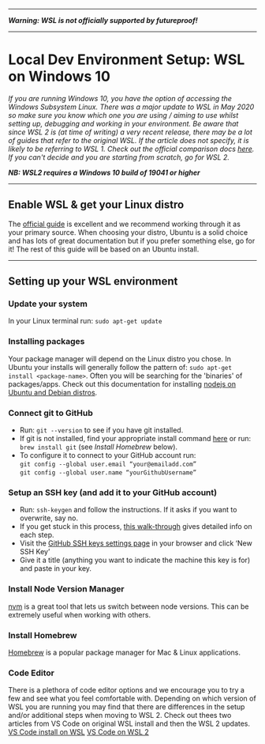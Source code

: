 ***

**_Warning: WSL is not officially supported by futureproof!_**

***


# Local Dev Environment Setup: WSL on Windows 10
_If you are running Windows 10, you have the option of accessing the Windows Subsystem Linux._
_There was a major update to WSL in May 2020 so make sure you know which one you are using / aiming to use whilst setting up, debugging and working in your environment. Be aware that since WSL 2 is (at time of writing) a very recent release, there may be a lot of guides that refer to the original WSL. If the article does not specify, it is likely to be referring to WSL 1. Check out the official comparison docs [here](https://docs.microsoft.com/en-us/windows/wsl/compare-versions). If you can't decide and you are starting from scratch, go for WSL 2._

***NB: WSL2 requires a Windows 10 build of 19041 or higher***

***

## Enable WSL & get your Linux distro
The [official guide](https://docs.microsoft.com/en-us/windows/wsl/install-win10) is excellent and we recommend working through it as your primary source.
When choosing your distro, Ubuntu is a solid choice and has lots of great documentation but if you prefer something else, go for it! The rest of this guide will be based on an Ubuntu install.

***

## Setting up your WSL environment
### Update your system
In your Linux terminal run: `sudo apt-get update`

### Installing packages
Your package manager will depend on the Linux distro you chose. In Ubuntu your installs will generally follow the pattern of:
`sudo apt-get install <package-name>`. Often you will be searching for the 'binaries' of packages/apps. Check out this documentation for installing [nodejs on Ubuntu and Debian distros](https://github.com/nodesource/distributions/blob/master/README.md).

### Connect git to GitHub
- Run: `git --version` to see if you have git installed.
- If git is not installed, find your appropriate install command [here](https://git-scm.com/download/linux) or run: `brew install git` (see *Install Homebrew* below).
- To configure it to connect to your GitHub account run:\
  `git config --global user.email “your@emailadd.com”`\
  `git config --global user.name “yourGithubUsername”`

### Setup an SSH key (and add it to your GitHub account)
- Run: `ssh-keygen` and follow the instructions. If it asks if you want to overwrite, say no.
- If you get stuck in this process, [this walk-through](https://www.digitalocean.com/community/tutorials/how-to-set-up-ssh-keys-on-ubuntu-1604) gives detailed info on each step.
- Visit the [GitHub SSH keys settings page](https://github.com/settings/keys) in your browser and click ‘New SSH Key’
- Give it a title (anything you want to indicate the machine this key is for) and paste in your key.

### Install Node Version Manager
[nvm](https://github.com/nvm-sh/nvm/blob/master/README.md) is a great tool that lets us switch between node versions. This can be extremely useful when working with others.

### Install Homebrew
[Homebrew](https://docs.brew.sh/Homebrew-on-Linux) is a popular package manager for Mac & Linux applications.

### Code Editor
There is a plethora of code editor options and we encourage you to try a few and see what you feel comfortable with. Depending on which version of WSL you are running you may find that there are differences in the setup and/or additional steps when moving to WSL 2. Check out thees two articles from VS Code on original WSL install and then the WSL 2 updates.
[VS Code install on WSL](https://code.visualstudio.com/docs/remote/wsl)
[VS Code on WSL 2](https://code.visualstudio.com/blogs/2019/09/03/wsl2)
